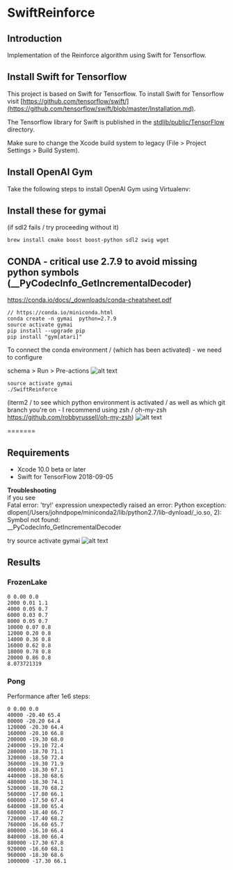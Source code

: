 #  SwiftReinforce

## Introduction
Implementation of the Reinforce algorithm using Swift for Tensorflow.

## Install Swift for Tensorflow
This project is based on Swift for Tensorflow. To install Swift for Tensorflow visit [https://github.com/tensorflow/swift/](https://github.com/tensorflow/swift/blob/master/Installation.md).

The Tensorflow library for Swift is published in the [stdlib/public/TensorFlow](https://github.com/apple/swift/tree/tensorflow/stdlib/public/TensorFlow) directory.

Make sure to change the Xcode build system to legacy (File > Project Settings > Build System).

## Install OpenAI Gym
Take the following steps to install OpenAI Gym using Virtualenv:

      
     
## Install these for gymai
(if sdl2 fails / try proceeding without it)
```
brew install cmake boost boost-python sdl2 swig wget
```


## CONDA     - critical use 2.7.9 to avoid missing python symbols  (__PyCodecInfo_GetIncrementalDecoder)     
https://conda.io/docs/_downloads/conda-cheatsheet.pdf     
      
```
// https://conda.io/miniconda.html 
conda create -n gymai  python=2.7.9
source activate gymai
pip install --upgrade pip
pip install "gym[atari]"

```
     
     
     
To connect the conda environment / (which has been activated) - we need to configure  
         
schema >  Run > Pre-actions
![alt text](https://user-images.githubusercontent.com/289994/45383211-8f819e00-b5d8-11e8-9d12-b715a79005f7.png)

```
source activate gymai
./SwiftReinforce
```


(iterm2 / to see which python environment is activated / as well as which git branch you're on - I recommend using zsh / oh-my-zsh https://github.com/robbyrussell/oh-my-zsh)
![alt text](https://user-images.githubusercontent.com/289994/45244296-37d7ef80-b2c5-11e8-81c3-e8e59afe234f.png)

=======
## Requirements
* Xcode 10.0 beta or later
* Swift for TensorFlow 2018-09-05


**Troubleshooting**    
if you see     
Fatal error: 'try!' expression unexpectedly raised an error: Python exception: dlopen(/Users/johndpope/miniconda2/lib/python2.7/lib-dynload/_io.so, 2): Symbol not found:      
__PyCodecInfo_GetIncrementalDecoder    
     
try source activate gymai
![alt text](https://user-images.githubusercontent.com/289994/45266081-83081480-b423-11e8-8e06-57c0e4c27c63.png) 


## Results
### FrozenLake
```
0 0.00 0.0
2000 0.01 1.1
4000 0.05 0.7
6000 0.03 0.7
8000 0.05 0.7
10000 0.07 0.8
12000 0.20 0.8
14000 0.36 0.8
16000 0.62 0.8
18000 0.78 0.8
20000 0.86 0.8
8.073721319
```
### Pong
Performance after 1e6 steps:
```
0 0.00 0.0
40000 -20.40 65.4
80000 -20.20 64.4
120000 -20.30 64.4
160000 -20.10 66.8
200000 -19.30 68.0
240000 -19.10 72.4
280000 -18.70 71.1
320000 -18.50 72.4
360000 -19.30 71.9
400000 -18.30 67.1
440000 -18.30 68.6
480000 -18.30 74.1
520000 -18.70 68.2
560000 -17.80 66.1
600000 -17.50 67.4
640000 -18.00 65.4
680000 -18.40 66.7
720000 -17.40 68.2
760000 -16.60 65.7
800000 -16.10 66.4
840000 -18.00 66.4
880000 -17.30 67.8
920000 -16.60 68.1
960000 -18.30 68.6
1000000 -17.30 66.1
```
